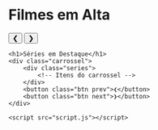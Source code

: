 <!DOCTYPE html>
<html lang="pt-BR">
<head>
    <meta charset="UTF-8">
    <meta name="viewport" content="width=device-width, initial-scale=1.0">
    <title>Carrossel de Filmes e Séries</title>
    <link rel="stylesheet" href="style.css">
</head>
<body>
    <h1>Filmes em Alta</h1>
    <div class="carrossel">
        <div class="filmes">
            <!-- Itens do carrossel (vamos adicionar via JS) -->
        </div>
        <button class="btn prev">❮</button>
        <button class="btn next">❯</button>
    </div>

    <h1>Séries em Destaque</h1>
    <div class="carrossel">
        <div class="series">
            <!-- Itens do carrossel -->
        </div>
        <button class="btn prev">❮</button>
        <button class="btn next">❯</button>
    </div>

    <script src="script.js"></script>
</body>
</html>
